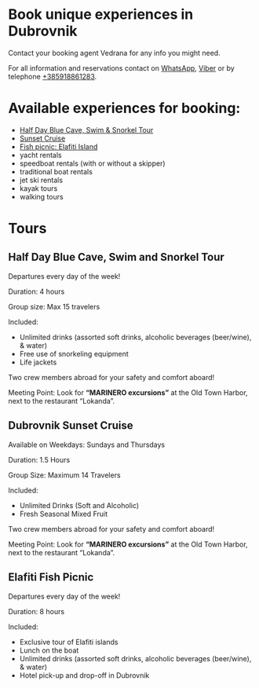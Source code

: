 # Book unique experiences in Dubrovnik

Contact your booking agent Vedrana for any info you might need. 

For all information and reservations contact on [WhatsApp](https://wa.me/+385918861283), [Viber](viber://chat/?number=%2B385918861283) or by telephone [+385918861283](tel:+385918861283).

# Available experiences for booking:
* [Half Day Blue Cave, Swim & Snorkel Tour](#half-day-blue-cave-swim-and-snorkel-tour)
* [Sunset Cruise](#dubrovnik-sunset-cruise)
* [Fish picnic: Elafiti Island](#elafiti-fish-picnic)
* yacht rentals
* speedboat rentals (with or without a skipper)
* traditional boat rentals
* jet ski rentals
* kayak tours
* walking tours

# Tours
## Half Day Blue Cave, Swim and Snorkel Tour
Departures every day of the week!

Duration: 4 hours 

Group size: Max 15 travelers

Included:
* Unlimited drinks (assorted soft drinks, alcoholic beverages (beer/wine), & water)
* Free use of snorkeling equipment
* Life jackets

Two crew members abroad for your safety and comfort aboard! 

Meeting Point: Look for **“MARINERO excursions”** at the Old Town Harbor, next to the restaurant “Lokanda”.

## Dubrovnik Sunset Cruise
Available on Weekdays: Sundays and Thursdays

Duration: 1.5 Hours

Group Size: Maximum 14 Travelers

Included:
* Unlimited Drinks (Soft and Alcoholic)
* Fresh Seasonal Mixed Fruit

Two crew members abroad for your safety and comfort aboard!

Meeting Point: Look for **“MARINERO excursions”** at the Old Town Harbor, next to the restaurant “Lokanda”.

## Elafiti Fish Picnic
Departures every day of the week!

Duration: 8 hours 

Included:
* Exclusive tour of Elafiti islands
* Lunch on the boat
* Unlimited drinks (assorted soft drinks, alcoholic beverages (beer/wine), & water)
* Hotel pick-up and drop-off in Dubrovnik
